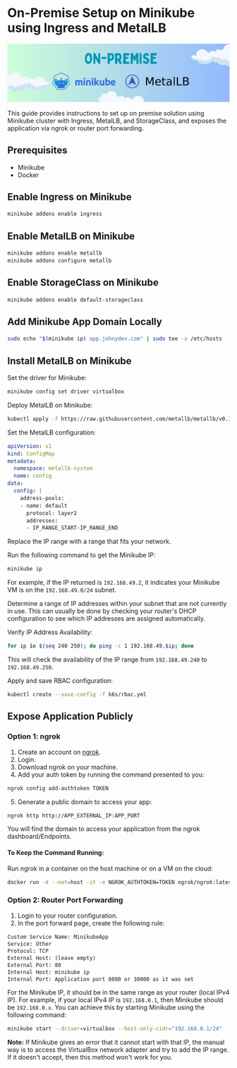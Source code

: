 # On-Premise Setup on Minikube using Ingress and MetalLB

<img src=minikube-cover.png>

This guide provides instructions to set up on premise solution using Minikube cluster with Ingress, MetalLB, and StorageClass, and exposes the application via ngrok or router port forwarding.

## Prerequisites

- Minikube
- Docker

## Enable Ingress on Minikube

```sh
minikube addons enable ingress
```

## Enable MetalLB on Minikube

```sh
minikube addons enable metallb
minikube addons configure metallb
```

## Enable StorageClass on Minikube

```sh
minikube addons enable default-storageclass
```

## Add Minikube App Domain Locally

```sh
sudo echo "$(minikube ip) app.johnydev.com" | sudo tee -a /etc/hosts
```

## Install MetalLB on Minikube

Set the driver for Minikube:

```sh
minikube config set driver virtualbox
```

Deploy MetalLB on Minikube:

```sh
kubectl apply -f https://raw.githubusercontent.com/metallb/metallb/v0.13.10/config/manifests/metallb-native.yaml
```

Set the MetalLB configuration:

```yaml
apiVersion: v1
kind: ConfigMap
metadata:
  namespace: metallb-system
  name: config
data:
  config: |
    address-pools:
    - name: default
      protocol: layer2
      addresses:
      - IP_RANGE_START-IP_RANGE_END
```

Replace the IP range with a range that fits your network.

Run the following command to get the Minikube IP:

```sh
minikube ip
```

For example, if the IP returned is `192.168.49.2`, it indicates your Minikube VM is on the `192.168.49.0/24` subnet.

Determine a range of IP addresses within your subnet that are not currently in use. This can usually be done by checking your router's DHCP configuration to see which IP addresses are assigned automatically.

Verify IP Address Availability:

```sh
for ip in $(seq 240 250); do ping -c 1 192.168.49.$ip; done
```

This will check the availability of the IP range from `192.168.49.240` to `192.168.49.250`.

Apply and save RBAC configuration:

```sh
kubectl create --save-config -f k8s/rbac.yml
```

## Expose Application Publicly

### Option 1: ngrok

1. Create an account on [ngrok](https://dashboard.ngrok.com/signup).
2. Login.
3. Download ngrok on your machine.
4. Add your auth token by running the command presented to you:

```sh
ngrok config add-authtoken TOKEN
```

5. Generate a public domain to access your app:

```sh
ngrok http http://APP_EXTERNAL_IP:APP_PORT
```

You will find the domain to access your application from the ngrok dashboard/Endpoints.

#### To Keep the Command Running:

Run ngrok in a container on the host machine or on a VM on the cloud:

```sh
docker run -d --net=host -it -e NGROK_AUTHTOKEN=TOKEN ngrok/ngrok:latest http http://APP_EXTERNAL_IP:APP_PORT
```

### Option 2: Router Port Forwarding

1. Login to your router configuration.
2. In the port forward page, create the following rule:

```
Custom Service Name: MinikubeApp
Service: Other
Protocol: TCP
External Host: (leave empty)
External Port: 80
Internal Host: minikube ip
Internal Port: Application port 8080 or 30000 as it was set
```

For the Minikube IP, it should be in the same range as your router (local IPv4 IP). For example, if your local IPv4 IP is `192.168.0.1`, then Minikube should be `192.168.0.x`. You can achieve this by starting Minikube using the following command:

```sh
minikube start --driver=virtualbox --host-only-cidr="192.168.0.1/24"
```

**Note:** If Minikube gives an error that it cannot start with that IP, the manual way is to access the VirtualBox network adapter and try to add the IP range. If it doesn't accept, then this method won't work for you.

